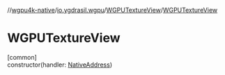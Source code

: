 //[wgpu4k-native](../../../index.md)/[io.ygdrasil.wgpu](../index.md)/[WGPUTextureView](index.md)/[WGPUTextureView](-w-g-p-u-texture-view.md)

# WGPUTextureView

[common]\
constructor(handler: [NativeAddress](../../ffi/-native-address/index.md))